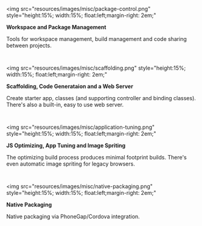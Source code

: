
<img 
src="resources/images/misc/package-control.png" 
style="height:15%; width:15%; float:left;margin-right: 2em;"
>

**Workspace and Package Management**

<p>Tools for workspace management, build management and code sharing between projects.</p>

<div style="clear:both;margin-bottom:3em;"></div>

<img src="resources/images/misc/scaffolding.png" 
style="height:15%; width:15%; float:left;margin-right: 2em;"
>

**Scaffolding, Code Generataion and a Web Server**

<p>Create starter app, classes (and supporting controller and binding classes). There's also a built-in, easy to use web server.</p>


<div style="clear:both;margin-bottom:3em;"></div>

<img src="resources/images/misc/application-tuning.png" 
style="height:15%; width:15%; float:left;margin-right: 2em;"
>

**JS Optimizing, App Tuning and Image Spriting**

<p>The optimizing build process produces minimal footprint builds. There's even
automatic image spriting for legacy browsers.</p>

</div>

<div style="clear:both;margin-bottom:3em;"></div>

<img src="resources/images/misc/native-packaging.png" 
style="height:15%; width:15%; float:left;margin-right: 2em;"
>

**Native Packaging**

<p>Native packaging via PhoneGap/Cordova integration.</p>
